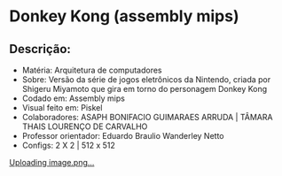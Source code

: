 # Donkey Kong (assembly mips)
## Descrição:
- Matéria: Arquitetura de computadores 
- Sobre: Versão da série de jogos eletrônicos da Nintendo, criada por Shigeru Miyamoto que gira em torno do personagem Donkey Kong
- Codado em: Assembly mips
- Visual feito em: Piskel
- Colaboradores: ASAPH BONIFACIO GUIMARAES ARRUDA | TÂMARA THAIS LOURENÇO DE CARVALHO
- Professor orientador: Eduardo Braulio Wanderley Netto 
- Configs: 2 X 2 | 512 x 512

[Uploading image.png…]()

